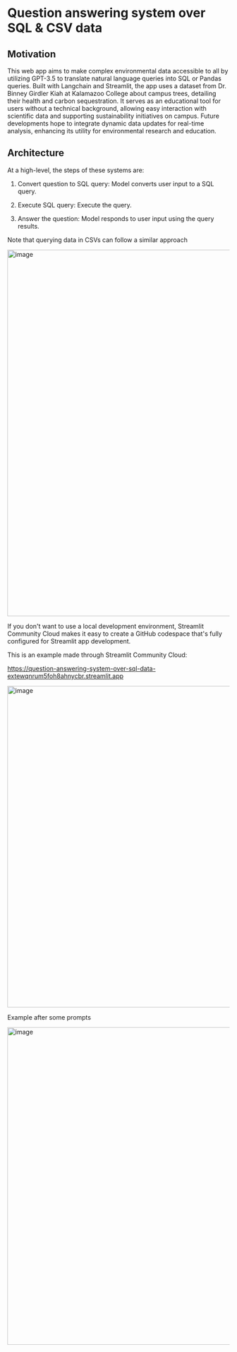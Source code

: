# Question answering system over SQL & CSV data

## Motivation
This web app aims to make complex environmental data accessible to all by utilizing GPT-3.5 to translate natural language queries into SQL or Pandas queries. Built with Langchain and Streamlit, the app uses a dataset from Dr. Binney Girdler Kiah at Kalamazoo College about campus trees, detailing their health and carbon sequestration. It serves as an educational tool for users without a technical background, allowing easy interaction with scientific data and supporting sustainability initiatives on campus. Future developments hope to integrate dynamic data updates for real-time analysis, enhancing its utility for environmental research and education.


## Architecture

At a high-level, the steps of these systems are:

1. Convert question to SQL query: Model converts user input to a SQL query.

2. Execute SQL query: Execute the query.

3. Answer the question: Model responds to user input using the query results.

Note that querying data in CSVs can follow a similar approach

<img width="831" alt="image" src="https://github.com/user-attachments/assets/d52c7ed7-54ac-436a-99f0-3d085bb9fd14">



If you don't want to use a local development environment, Streamlit Community Cloud makes it easy to create a GitHub codespace that's fully configured for Streamlit app development.

This is an example made through Streamlit Community Cloud:

https://question-answering-system-over-sql-data-extewqnrum5foh8ahnycbr.streamlit.app 

<img width="729" alt="image" src="https://github.com/user-attachments/assets/dca703ec-1cf3-401e-8f03-3bf1a1f16602">




Example after some prompts

<img width="720" alt="image" src="https://github.com/user-attachments/assets/fb2e18b4-2fef-4b50-8366-65fec5f4846b">
